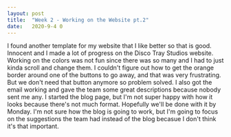 ```yaml
---
layout: post
title:  "Week 2 - Working on the Website pt.2"
date:   2020-9-4 0
---
```

I found another template for my website that I like better so that is good. Innocent and I made a lot of progress on the Disco Tray Studios website. Working on the colors was not fun since there was so many and I had to just kinda scroll and change them. I couldn't figure out how to get the orange border around one of the buttons to go away, and that was very frustrating. But we don't need that button anymore so problem solved. I also got the email working and gave the team some great descriptions because nobody sent me any. I started the blog page, but I'm not super happy with how it looks because there's not much format. Hopefully we'll be done with it by Monday. I'm not sure how the blog is going to work, but I'm going to focus on the suggestions the team had instead of the blog becasue I don't think it's that important. 